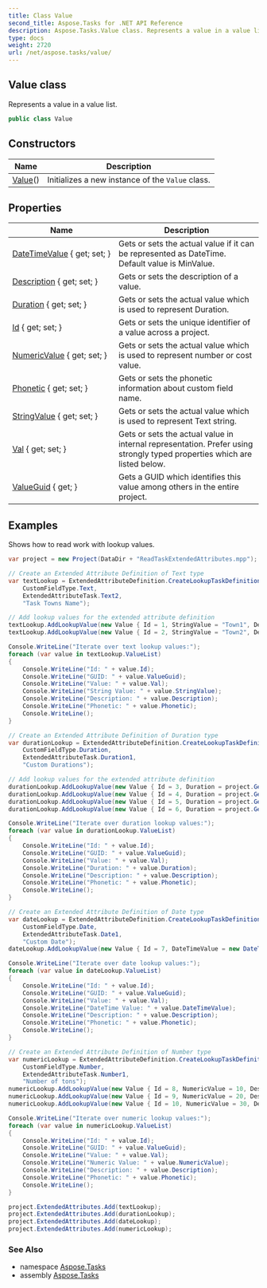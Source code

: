 ```yaml
---
title: Class Value
second_title: Aspose.Tasks for .NET API Reference
description: Aspose.Tasks.Value class. Represents a value in a value list
type: docs
weight: 2720
url: /net/aspose.tasks/value/
---
```

## Value class

Represents a value in a value list.

```csharp
public class Value
```

## Constructors

| Name | Description |
| --- | --- |
| [Value](value/)() | Initializes a new instance of the `Value` class. |

## Properties

| Name | Description |
| --- | --- |
| [DateTimeValue](../../aspose.tasks/value/datetimevalue/) { get; set; } | Gets or sets the actual value if it can be represented as DateTime. Default value is MinValue. |
| [Description](../../aspose.tasks/value/description/) { get; set; } | Gets or sets the description of a value. |
| [Duration](../../aspose.tasks/value/duration/) { get; set; } | Gets or sets the actual value which is used to represent Duration. |
| [Id](../../aspose.tasks/value/id/) { get; set; } | Gets or sets the unique identifier of a value across a project. |
| [NumericValue](../../aspose.tasks/value/numericvalue/) { get; set; } | Gets or sets the actual value which is used to represent number or cost value. |
| [Phonetic](../../aspose.tasks/value/phonetic/) { get; set; } | Gets or sets the phonetic information about custom field name. |
| [StringValue](../../aspose.tasks/value/stringvalue/) { get; set; } | Gets or sets the actual value which is used to represent Text string. |
| [Val](../../aspose.tasks/value/val/) { get; set; } | Gets or sets the actual value in internal representation. Prefer using strongly typed properties which are listed below. |
| [ValueGuid](../../aspose.tasks/value/valueguid/) { get; } | Gets a GUID which identifies this value among others in the entire project. |

## Examples

Shows how to read work with lookup values.

```csharp
var project = new Project(DataDir + "ReadTaskExtendedAttributes.mpp");

// Create an Extended Attribute Definition of Text type
var textLookup = ExtendedAttributeDefinition.CreateLookupTaskDefinition(
    CustomFieldType.Text,
    ExtendedAttributeTask.Text2,
    "Task Towns Name");

// Add lookup values for the extended attribute definition
textLookup.AddLookupValue(new Value { Id = 1, StringValue = "Town1", Description = "This is Town1", Phonetic = "Town One" });
textLookup.AddLookupValue(new Value { Id = 2, StringValue = "Town2", Description = "This is Town2", Phonetic = "Town Two" });

Console.WriteLine("Iterate over text lookup values:");
foreach (var value in textLookup.ValueList)
{
    Console.WriteLine("Id: " + value.Id);
    Console.WriteLine("GUID: " + value.ValueGuid);
    Console.WriteLine("Value: " + value.Val);
    Console.WriteLine("String Value: " + value.StringValue);
    Console.WriteLine("Description: " + value.Description);
    Console.WriteLine("Phonetic: " + value.Phonetic);
    Console.WriteLine();
}

// Create an Extended Attribute Definition of Duration type
var durationLookup = ExtendedAttributeDefinition.CreateLookupTaskDefinition(
    CustomFieldType.Duration,
    ExtendedAttributeTask.Duration1,
    "Custom Durations");

// Add lookup values for the extended attribute definition
durationLookup.AddLookupValue(new Value { Id = 3, Duration = project.GetDuration(4, TimeUnitType.Hour), Description = "4 hours", Phonetic = "Four hours" });
durationLookup.AddLookupValue(new Value { Id = 4, Duration = project.GetDuration(8, TimeUnitType.Hour), Description = "1 day", Phonetic = "One day" });
durationLookup.AddLookupValue(new Value { Id = 5, Duration = project.GetDuration(1, TimeUnitType.Hour), Description = "1 hour", Phonetic = "One hour" });
durationLookup.AddLookupValue(new Value { Id = 6, Duration = project.GetDuration(10, TimeUnitType.Day), Description = "10 days", Phonetic = "Ten days" });

Console.WriteLine("Iterate over duration lookup values:");
foreach (var value in durationLookup.ValueList)
{
    Console.WriteLine("Id: " + value.Id);
    Console.WriteLine("GUID: " + value.ValueGuid);
    Console.WriteLine("Value: " + value.Val);
    Console.WriteLine("Duration: " + value.Duration);
    Console.WriteLine("Description: " + value.Description);
    Console.WriteLine("Phonetic: " + value.Phonetic);
    Console.WriteLine();
}

// Create an Extended Attribute Definition of Date type
var dateLookup = ExtendedAttributeDefinition.CreateLookupTaskDefinition(
    CustomFieldType.Date,
    ExtendedAttributeTask.Date1,
    "Custom Date");
dateLookup.AddLookupValue(new Value { Id = 7, DateTimeValue = new DateTime(2020, 4, 27, 8, 0, 0), Description = "Start Date", Phonetic = "Start Date" });

Console.WriteLine("Iterate over date lookup values:");
foreach (var value in dateLookup.ValueList)
{
    Console.WriteLine("Id: " + value.Id);
    Console.WriteLine("GUID: " + value.ValueGuid);
    Console.WriteLine("Value: " + value.Val);
    Console.WriteLine("DateTime Value: " + value.DateTimeValue);
    Console.WriteLine("Description: " + value.Description);
    Console.WriteLine("Phonetic: " + value.Phonetic);
    Console.WriteLine();
}

// Create an Extended Attribute Definition of Number type
var numericLookup = ExtendedAttributeDefinition.CreateLookupTaskDefinition(
    CustomFieldType.Number,
    ExtendedAttributeTask.Number1,
    "Number of tons");
numericLookup.AddLookupValue(new Value { Id = 8, NumericValue = 10, Description = "10 tons", Phonetic = "Ten tons" });
numericLookup.AddLookupValue(new Value { Id = 9, NumericValue = 20, Description = "20 tons", Phonetic = "Twenty tons" });
numericLookup.AddLookupValue(new Value { Id = 10, NumericValue = 30, Description = "30 tons", Phonetic = "Thirty tons" });

Console.WriteLine("Iterate over numeric lookup values:");
foreach (var value in numericLookup.ValueList)
{
    Console.WriteLine("Id: " + value.Id);
    Console.WriteLine("GUID: " + value.ValueGuid);
    Console.WriteLine("Value: " + value.Val);
    Console.WriteLine("Numeric Value: " + value.NumericValue);
    Console.WriteLine("Description: " + value.Description);
    Console.WriteLine("Phonetic: " + value.Phonetic);
    Console.WriteLine();
}

project.ExtendedAttributes.Add(textLookup);
project.ExtendedAttributes.Add(durationLookup);
project.ExtendedAttributes.Add(dateLookup);
project.ExtendedAttributes.Add(numericLookup);
```

### See Also

* namespace [Aspose.Tasks](../../aspose.tasks/)
* assembly [Aspose.Tasks](../../)


